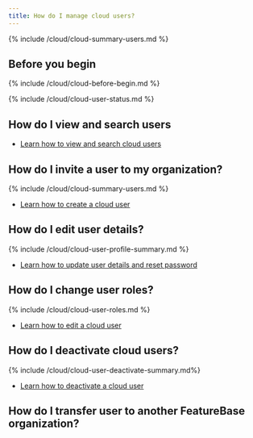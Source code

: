 ```yaml
---
title: How do I manage cloud users?
---
```


{% include /cloud/cloud-summary-users.md %}

## Before you begin

{% include /cloud/cloud-before-begin.md %}

{% include /cloud/cloud-user-status.md %}

## How do I view and search users

* [Learn how to view and search cloud users](/cloud/cloud-configuration/cloud-users-view-search)

## How do I invite a user to my organization?

{% include /cloud/cloud-summary-users.md %}

* [Learn how to create a cloud user](/cloud/cloud-configuration/cloud-user-invite)

## How do I edit user details?

{% include /cloud/cloud-user-profile-summary.md %}

* [Learn how to update user details and reset password]()

## How do I change user roles?

{% include /cloud/cloud-user-roles.md %}

* [Learn how to edit a cloud user](/cloud/cloud-configuration/cloud-user-edit)

## How do I deactivate cloud users?

{% include /cloud/cloud-user-deactivate-summary.md%}

* [Learn how to deactivate a cloud user](/cloud/cloud-configuration/cloud-user-deactivate)

## How do I transfer user to another FeatureBase organization?

